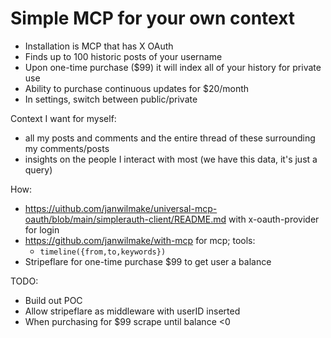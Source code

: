 # Simple MCP for your own context

- Installation is MCP that has X OAuth
- Finds up to 100 historic posts of your username
- Upon one-time purchase ($99) it will index all of your history for private use
- Ability to purchase continuous updates for $20/month
- In settings, switch between public/private

Context I want for myself:

- all my posts and comments and the entire thread of these surrounding my comments/posts
- insights on the people I interact with most (we have this data, it's just a query)

How:

- https://uithub.com/janwilmake/universal-mcp-oauth/blob/main/simplerauth-client/README.md with x-oauth-provider for login
- https://github.com/janwilmake/with-mcp for mcp; tools:
  - `timeline({from,to,keywords})`
- Stripeflare for one-time purchase $99 to get user a balance

TODO:

- Build out POC
- Allow stripeflare as middleware with userID inserted
- When purchasing for $99 scrape until balance <0
